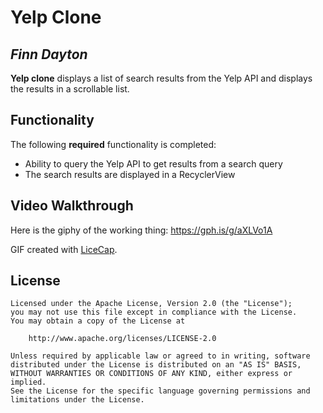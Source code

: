 # Yelp Clone 

## *Finn Dayton*

**Yelp clone** displays a list of search results from the Yelp API and displays the results in a scrollable list. 


## Functionality 

The following **required** functionality is completed:

* Ability to query the Yelp API to get results from a search query
* The search results are displayed in a RecyclerView

## Video Walkthrough

Here is the giphy of the working thing: https://gph.is/g/aXLVo1A

GIF created with [LiceCap](http://www.cockos.com/licecap/).


## License

    Licensed under the Apache License, Version 2.0 (the "License");
    you may not use this file except in compliance with the License.
    You may obtain a copy of the License at

        http://www.apache.org/licenses/LICENSE-2.0

    Unless required by applicable law or agreed to in writing, software
    distributed under the License is distributed on an "AS IS" BASIS,
    WITHOUT WARRANTIES OR CONDITIONS OF ANY KIND, either express or implied.
    See the License for the specific language governing permissions and
    limitations under the License.
